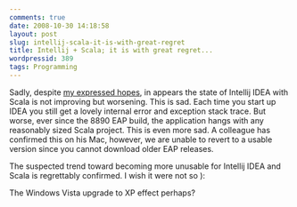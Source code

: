 ```yaml
---
comments: true
date: 2008-10-30 14:18:58
layout: post
slug: intellij-scala-it-is-with-great-regret
title: Intellij + Scala; it is with great regret...
wordpressid: 389
tags: Programming
---
```


Sadly, despite [my expressed hopes](http://blog.tmorris.net/intellij-idea-scala-utterly-unusable/), in appears the state of Intellij IDEA with Scala is not improving but worsening. This is sad. Each time you start up IDEA you still get a lovely internal error and exception stack trace. But worse, ever since the 8890 EAP build, the application hangs with any reasonably sized Scala project. This is even more sad. A colleague has confirmed this on his Mac, however, we are unable to revert to a usable version since you cannot download older EAP releases.

The suspected trend toward becoming more unusable for Intellij IDEA and Scala is regrettably confirmed. I wish it were not so ):

The Windows Vista upgrade to XP effect perhaps?
